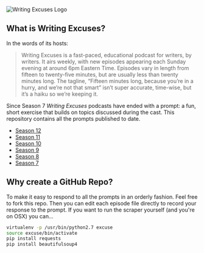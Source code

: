 ![Writing Excuses Logo](http://www.writingexcuses.com/wp-content/uploads/2017/01/cropped-WX-WordPressBannerRibbon2017PurpleYellow.jpg)

## What is Writing Excuses?

In the words of its hosts:

> Writing Excuses is a fast-paced, educational podcast for writers, by writers. It airs weekly, with new episodes appearing each Sunday evening at around 6pm Eastern Time. Episodes vary in length from fifteen to twenty-five minutes, but are usually less than twenty minutes long. The tagline, “Fifteen minutes long, because you’re in a hurry, and we’re not that smart” isn’t super accurate, time-wise, but it’s a haiku so we’re keeping it.

Since Season 7 _Writing Excuses_ podcasts have ended with a prompt: a fun, short exercise that builds on topics discussed during the cast. This repository contains all the prompts published to date.

* [Season 12](/indeces/season-12.md)
* [Season 11](/indeces/season-11.md)
* [Season 10](/indeces/season-10.md)
* [Season 9](/indeces/season-09.md)
* [Season 8](/indeces/season-08.md)
* [Season 7](/indeces/season-07.md)

## Why create a GitHub Repo?

To make it easy to respond to all the prompts in an orderly fashion. Feel free to fork this repo. Then you can edit each episode file directly to record your response to the prompt. If you want to run the scraper yourself (and you're on OSX) you can...

```bash
virtualenv -p /usr/bin/python2.7 excuse
source excuse/bin/activate
pip install requests
pip install beautifulsoup4
```
